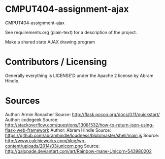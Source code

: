 CMPUT404-assignment-ajax
==============================

CMPUT404-assignment-ajax

See requirements.org (plain-text) for a description of the project.

Make a shared state AJAX drawing program

Contributors / Licensing
========================

Generally everything is LICENSE'D under the Apache 2 license by Abram Hindle.

Sources
=======

Author: Armin Ronacher Source: http://flask.pocoo.org/docs/0.11/quickstart/
Author: codegeek Source: http://stackoverflow.com/questions/13081532/how-to-return-json-using-flask-web-framework
Author: Abram Hindle Source: https://github.com/abramhindle/loudness/blob/master/shell/main.js
Source: http://www.culchieworks.com/blog/wp-content/uploads/2014/03/unicorn.png
Source: http://galopade.deviantart.com/art/Rainbow-mane-Unicorn-543980202
